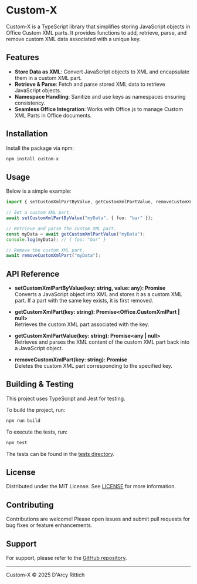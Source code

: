 # Custom-X

Custom-X is a TypeScript library that simplifies storing JavaScript objects in Office Custom XML parts. It provides functions to add, retrieve, parse, and remove custom XML data associated with a unique key.

## Features

- **Store Data as XML**: Convert JavaScript objects to XML and encapsulate them in a custom XML part.
- **Retrieve & Parse**: Fetch and parse stored XML data to retrieve JavaScript objects.
- **Namespace Handling**: Sanitize and use keys as namespaces ensuring consistency.
- **Seamless Office Integration**: Works with Office.js to manage Custom XML Parts in Office documents.

## Installation

Install the package via npm:

```sh
npm install custom-x
```

## Usage

Below is a simple example:

```ts
import { setCustomXmlPartByValue, getCustomXmlPartValue, removeCustomXmlPart } from 'custom-x';

// Set a custom XML part.
await setCustomXmlPartByValue("myData", { foo: "bar" });

// Retrieve and parse the custom XML part.
const myData = await getCustomXmlPartValue("myData");
console.log(myData); // { foo: "bar" }

// Remove the custom XML part.
await removeCustomXmlPart("myData");
```

## API Reference

- **setCustomXmlPartByValue(key: string, value: any): Promise<void>**  
  Converts a JavaScript object into XML and stores it as a custom XML part. If a part with the same key exists, it is first removed.

- **getCustomXmlPart(key: string): Promise<Office.CustomXmlPart | null>**  
  Retrieves the custom XML part associated with the key.

- **getCustomXmlPartValue(key: string): Promise<any | null>**  
  Retrieves and parses the XML content of the custom XML part back into a JavaScript object.

- **removeCustomXmlPart(key: string): Promise<void>**  
  Deletes the custom XML part corresponding to the specified key.

## Building & Testing

This project uses TypeScript and Jest for testing.

To build the project, run:

```sh
npm run build
```

To execute the tests, run:

```sh
npm test
```

The tests can be found in the [tests directory](c:\Users\darcy\source\repos\_Libs\Custom-X\tests\index.test.ts).

## License

Distributed under the MIT License. See [LICENSE](c:\Users\darcy\source\repos\_Libs\Custom-X\LICENSE) for more information.

## Contributing

Contributions are welcome! Please open issues and submit pull requests for bug fixes or feature enhancements.

## Support

For support, please refer to the [GitHub repository](https://github.com/drittich/custom-x).

---
Custom-X © 2025 D'Arcy Rittich